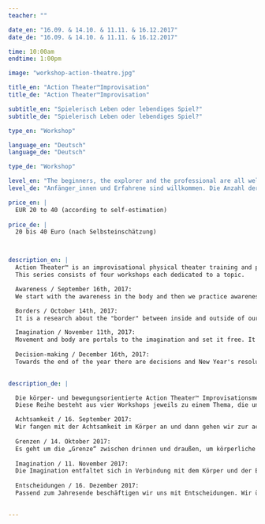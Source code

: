 ```yaml
---
teacher: ""

date_en: "16.09. & 14.10. & 11.11. & 16.12.2017"
date_de: "16.09. & 14.10. & 11.11. & 16.12.2017"

time: 10:00am
endtime: 1:00pm

image: "workshop-action-theatre.jpg"

title_en: "Action Theater™Improvisation"
title_de: "Action Theater™Improvisation"

subtitle_en: "Spielerisch Leben oder lebendiges Spiel?"
subtitle_de: "Spielerisch Leben oder lebendiges Spiel?"

type_en: "Workshop"

language_en: "Deutsch"
language_de: "Deutsch"

type_de: "Workshop"

level_en: "The beginners, the explorer and the professional are all welcome. The number of participants is limited."
level_de: "Anfänger_innen und Erfahrene sind willkommen. Die Anzahl der Teilnehmer_innen ist begrenzt."

price_en: |
  EUR 20 to 40 (according to self-estimation)
  
price_de: |
  20 bis 40 Euro (nach Selbsteinschätzung)



description_en: |
  Action Theater™ is an improvisational physical theater training and performance method. It addresses perception, awareness and the process of change. It integrates body and mind and promotes spontaneous and conscious expression. We follow the changing contents of our inner and outer awareness and respond to it through movement, vocalization, and speech. Fundamental to the practice of Action Theater™  to achieve more presence on stage and in life.
  This series consists of four workshops each dedicated to a topic.   

  Awareness / September 16th, 2017:  
  We start with the awareness in the body and then we practice awareness in action in the space in contact with the others.  

  Borders / October 14th, 2017:  
  It is a research about the "border" between inside and outside of our body, reflection on the physical and social boundaries.  

  Imagination / November 11th, 2017:  
  Movement and body are portals to the imagination and set it free. It is all about being then being “creative”. 
  
  Decision-making / December 16th, 2017:  
  Towards the end of the year there are decisions and New Year's resolutions to make. We practice letting go (of the past) and committing joyfully to what is to come with new energy. 

  
description_de: |

  Die körper- und bewegungsorientierte Action Theater™ Improvisationsmethode arbeitet mit Wahrnehmung, Bewusstsein und dessen Veränderungsprozesse. Sie integriert Körper und Geist und fördert den spontanen und bewussten Ausdruck. Wir folgen den wechselnden Inhalten unserer inneren und äußeren Wahrnehmung und antworten auf sie durch körperliche, stimmliche und/oder sprachliche Handlungen (actions). Ein Ziel dieser Methode ist mehr Präsenz auf der Bühne und im Leben zu erreichen.   
  Diese Reihe besteht aus vier Workshops jeweils zu einem Thema, die unabhängig voneinander besucht werden können. 

  Achtsamkeit / 16. September 2017:   
  Wir fangen mit der Achtsamkeit im Körper an und dann gehen wir zur achtsamen Handlung im Raum in Kontakt mit den anderen.  
  
  Grenzen / 14. Oktober 2017:    
  Es geht um die „Grenze“ zwischen drinnen und draußen, um körperliche und gesellschaftliche Grenzen.  
  
  Imagination / 11. November 2017:   
  Die Imagination entfaltet sich in Verbindung mit dem Körper und der Bewegung. Es ist leichter und einfach zu „sein“ als „kreativ“ zu sein.  
  
  Entscheidungen / 16. Dezember 2017:   
  Passend zum Jahresende beschäftigen wir uns mit Entscheidungen. Wir üben uns im Loslassen und in Entschlossenheit, um uns mit Freude und Energie auf das kommende Jahr einzulassen, indem wir in Gelassenheit das Vergangene verabschieden.

  
---
```



